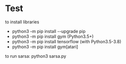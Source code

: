 # Test

to install libraries
- python3 -m pip install --upgrade pip
- python3 -m pip install gym (Python3.5+)
- python3 -m pip install tensorflow (with Python3.5-3.8)
- python3 -m pip install gym[atari]

to run sarsa:
python3 sarsa.py
